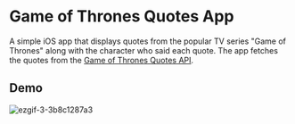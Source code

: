 # Game of Thrones Quotes App

A simple iOS app that displays quotes from the popular TV series "Game of Thrones" along with the character who said each quote. The app fetches the quotes from the [Game of Thrones Quotes API](https://gameofthronesquotes.xyz/).

## Demo

![ezgif-3-3b8c1287a3](https://github.com/KY-2187/GOT-Quotes-App/assets/58202175/c92f8173-34a3-4bff-b180-7cf2389c88dd)
